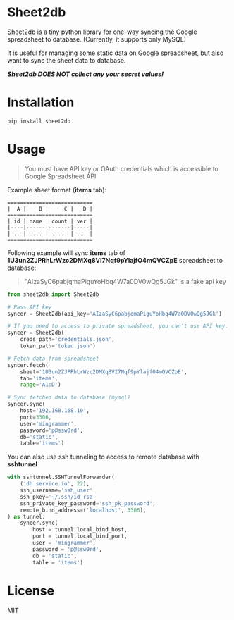 # Sheet2db

Sheet2db is a tiny python library for one-way syncing the Google spreadsheet to database. (Currently, it supports only MySQL)

It is useful for managing some static data on Google spreadsheet, but also want to sync the sheet data to database.

***Sheet2db DOES NOT collect any your secret values!***

# Installation

```
pip install sheet2db
```

# Usage

> You must have API key or OAuth credentials which is accessible to Google Spreadsheet API

Example sheet format (**items** tab):

````
===========================
|  A |    B |     C |   D |
===========================
| id | name | count | ver |
|----|------|-------|-----|
| .. | .... | ..... | ... |
===========================
````

Following example will sync **items** tab of **1U3un2ZJPRhLrWzc2DMXq8VI7Nqf9pYlajfO4mQVCZpE** spreadsheet to database:

> "AIzaSyC6pabjqmaPiguYoHbq4W7a0DV0wQg5JGk" is a fake api key

```python
from sheet2db import Sheet2db

# Pass API key
syncer = Sheet2db(api_key='AIzaSyC6pabjqmaPiguYoHbq4W7a0DV0wQg5JGk')

# If you need to access to private spreadsheet, you can't use API key. Use oauth credentials instead.
syncer = Sheet2db(
    creds_path='credentials.json',
    token_path='token.json')

# Fetch data from spreadsheet
syncer.fetch(
    sheet='1U3un2ZJPRhLrWzc2DMXq8VI7Nqf9pYlajfO4mQVCZpE',
    tab='items',
    range='A1:D')

# Sync fetched data to database (mysql)
syncer.sync(
    host='192.168.168.10',
    port=3306,
    user='mingrammer',
    password='p@ssw0rd',
    db='static',
    table='items')
```

You can also use ssh tunneling to access to remote database with **sshtunnel**

```python
with sshtunnel.SSHTunnelForwarder(
    ('db.service.io', 22),
    ssh_username='ssh_user'
    ssh_pkey='~/.ssh/id_rsa'
    ssh_private_key_password='ssh_pk_password',
    remote_bind_address=('localhost', 3306),
) as tunnel:
    syncer.sync(
        host = tunnel.local_bind_host,
        port = tunnel.local_bind_port,
        user = 'mingrammer',
        password = 'p@ssw0rd',
        db = 'static',
        table = 'items')
```

# License

MIT
